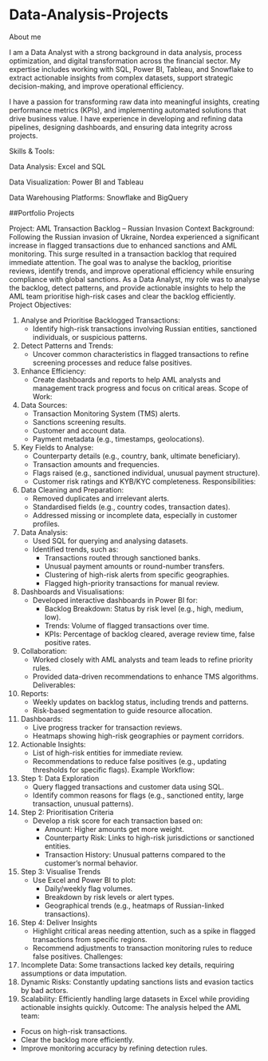 # Data-Analysis-Projects

About me 

I am a Data Analyst with a strong background in data analysis, process optimization, and digital transformation across the financial sector. My expertise includes working with SQL, Power BI, Tableau, and Snowflake to extract actionable insights from complex datasets, support strategic decision-making, and improve operational efficiency.

I have a passion for transforming raw data into meaningful insights, creating performance metrics (KPIs), and implementing automated solutions that drive business value. I have experience in developing and refining data pipelines, designing dashboards, and ensuring data integrity across projects.

Skills & Tools:

Data Analysis: Excel and SQL

Data Visualization: Power BI and Tableau

Data Warehousing Platforms: Snowflake and BigQuery

##Portfolio Projects

Project: AML Transaction Backlog – Russian Invasion Context
Background:
Following the Russian invasion of Ukraine, Nordea experienced a significant increase in flagged transactions due to enhanced sanctions and AML monitoring. This surge resulted in a transaction backlog that required immediate attention. The goal was to analyse the backlog, prioritise reviews, identify trends, and improve operational efficiency while ensuring compliance with global sanctions.
As a Data Analyst, my role was to analyse the backlog, detect patterns, and provide actionable insights to help the AML team prioritise high-risk cases and clear the backlog efficiently.
Project Objectives:
1. Analyse and Prioritise Backlogged Transactions:
    * Identify high-risk transactions involving Russian entities, sanctioned individuals, or suspicious patterns.
2. Detect Patterns and Trends:
    * Uncover common characteristics in flagged transactions to refine screening processes and reduce false positives.
3. Enhance Efficiency:
    * Create dashboards and reports to help AML analysts and management track progress and focus on critical areas.
Scope of Work:
1. Data Sources:
    * Transaction Monitoring System (TMS) alerts.
    * Sanctions screening results.
    * Customer and account data.
    * Payment metadata (e.g., timestamps, geolocations).
2. Key Fields to Analyse:
    * Counterparty details (e.g., country, bank, ultimate beneficiary).
    * Transaction amounts and frequencies.
    * Flags raised (e.g., sanctioned individual, unusual payment structure).
    * Customer risk ratings and KYB/KYC completeness.
Responsibilities:
1. Data Cleaning and Preparation:
    * Removed duplicates and irrelevant alerts.
    * Standardised fields (e.g., country codes, transaction dates).
    * Addressed missing or incomplete data, especially in customer profiles.
2. Data Analysis:
    * Used SQL for querying and analysing datasets.
    * Identified trends, such as:
        * Transactions routed through sanctioned banks.
        * Unusual payment amounts or round-number transfers.
        * Clustering of high-risk alerts from specific geographies.
        * Flagged high-priority transactions for manual review.
3. Dashboards and Visualisations:
    * Developed interactive dashboards in Power BI for:
        * Backlog Breakdown: Status by risk level (e.g., high, medium, low).
        * Trends: Volume of flagged transactions over time.
        * KPIs: Percentage of backlog cleared, average review time, false positive rates.
4. Collaboration:
    * Worked closely with AML analysts and team leads to refine priority rules.
    * Provided data-driven recommendations to enhance TMS algorithms.
Deliverables:
1. Reports:
    * Weekly updates on backlog status, including trends and patterns.
    * Risk-based segmentation to guide resource allocation.
2. Dashboards:
    * Live progress tracker for transaction reviews.
    * Heatmaps showing high-risk geographies or payment corridors.
3. Actionable Insights:
    * List of high-risk entities for immediate review.
    * Recommendations to reduce false positives (e.g., updating thresholds for specific flags).
Example Workflow:
1. Step 1: Data Exploration
    * Query flagged transactions and customer data using SQL.
    * Identify common reasons for flags (e.g., sanctioned entity, large transaction, unusual patterns).
2. Step 2: Prioritisation Criteria
    * Develop a risk score for each transaction based on:
        * Amount: Higher amounts get more weight.
        * Counterparty Risk: Links to high-risk jurisdictions or sanctioned entities.
        * Transaction History: Unusual patterns compared to the customer’s normal behavior.
3. Step 3: Visualise Trends
    * Use Excel and Power BI to plot:
        * Daily/weekly flag volumes.
        * Breakdown by risk levels or alert types.
        * Geographical trends (e.g., heatmaps of Russian-linked transactions).
4. Step 4: Deliver Insights
    * Highlight critical areas needing attention, such as a spike in flagged transactions from specific regions.
    * Recommend adjustments to transaction monitoring rules to reduce false positives.
Challenges:
1. Incomplete Data: Some transactions lacked key details, requiring assumptions or data imputation.
2. Dynamic Risks: Constantly updating sanctions lists and evasion tactics by bad actors.
3. Scalability: Efficiently handling large datasets in Excel while providing actionable insights quickly.
Outcome:
The analysis helped the AML team:
* Focus on high-risk transactions.
* Clear the backlog more efficiently.
* Improve monitoring accuracy by refining detection rules.
